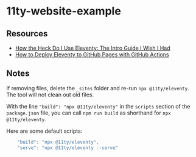 # 11ty-website-example

## Resources

- [How the Heck Do I Use Eleventy: The Intro Guide I Wish I Had](https://medium.com/@tarngerine/how-the-heck-do-i-use-eleventy-the-intro-guide-i-wish-i-had-84d9b2689031)
- [How to Deploy Eleventy to GitHub Pages with GitHub Actions](https://www.rockyourcode.com/how-to-deploy-eleventy-to-github-pages-with-github-actions/)

## Notes

If removing files, delete the `_sites` folder and re-run `npx @11ty/eleventy`.  The tool will not clean out old files.

With the line `"build": "npx @11ty/eleventy"` in the `scripts` section of the `package.json` file, you can call `npm run build` as shorthand for `npx @11ty/eleventy`.

Here are some default scripts:

``` js
    "build": "npx @11ty/eleventy",
    "serve": "npx @11ty/eleventy --serve"
```
